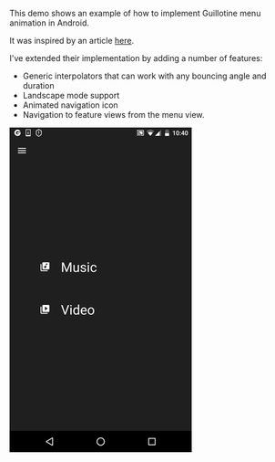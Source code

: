 This demo shows an example of how to implement Guillotine menu animation in Android.

It was inspired by an article [here](https://yalantis.com/blog/how-we-created-guillotine-menu-animation/).

I've extended their implementation by adding a number of features:
* Generic interpolators that can work with any bouncing angle and duration
* Landscape mode support
* Animated navigation icon
* Navigation to feature views from the menu view.

![Demo Screenshot](./screenshots/demo.gif)
